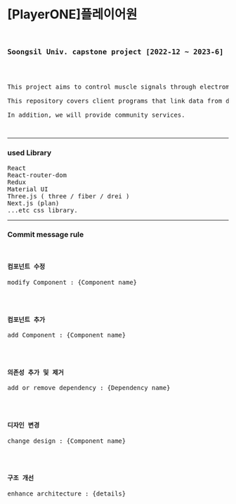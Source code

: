 <h1>[PlayerONE]플레이어원</h1>
<pre>
  <h3>Soongsil Univ. capstone project [2022-12 ~ 2023-6]</h3>

<p>This project aims to control muscle signals through electromyogram sensors to control other devices in real time.<br/>
This repository covers client programs that link data from devices to cloud Firestore in real time and render it animated using three.js. <br/>
In addition, we will provide community services.</p>
</pre>
  <hr/>
  <h3>used Library</h3>
  <pre>
React
React-router-dom
Redux
Material UI
Three.js ( three / fiber / drei ) 
Next.js (plan)
...etc css library.
</pre>


<hr/>
  <h3>Commit message rule</h3>
  <pre>
  <h4>컴포넌트 수정</h4><p>modify Component : {Component name}</p>
  <h4>컴포넌트 추가</h4><p>add Component : {Component name}</p>
  <h4>의존성 추가 및 제거</h4><p>add or remove dependency : {Dependency name}</p>
  <h4>디자인 변경</h4><p>change design : {Component name}</p>
  <h4>구조 개선</h4><p>enhance architecture : {details}</p>
  </pre>

  
